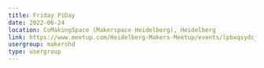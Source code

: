 ```yaml
---
title: Friday PiDay
date: 2022-06-24
location: CoMakingSpace (Makerspace Heidelberg), Heidelberg
link: https://www.meetup.com/Heidelberg-Makers-Meetup/events/lpbxqsydcjbgc/
usergroup: makershd
type: usergroup
---
```

